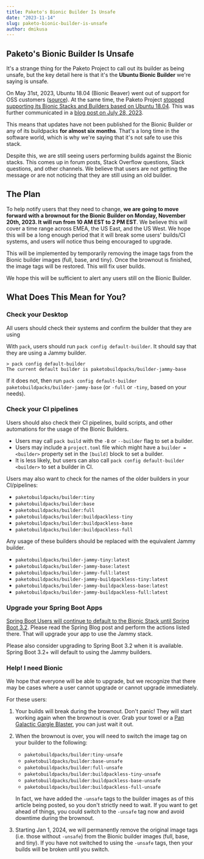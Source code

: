 ```yaml
---
title: Paketo's Bionic Builder Is Unsafe
date: "2023-11-14"
slug: paketo-bionic-builder-is-unsafe
author: dmikusa
---
```


## Paketo's Bionic Builder Is Unsafe

It's a strange thing for the Paketo Project to call out its builder as being unsafe, but the key detail here is that it's the **Ubuntu Bionic Builder** we're saying is unsafe.

On May 31st, 2023, Ubuntu 18.04 (Bionic Beaver) went out of support for OSS customers ([source](https://ubuntu.com/blog/18-04-end-of-standard-support)). At the same time, the Paketo Project [stopped supporting its Bionic Stacks and Builders based on Ubuntu 18.04](https://github.com/paketo-buildpacks/rfcs/blob/main/text/0057-bionic-eos.md). This was further communicated in a [blog post on July 28, 2023](https://blog.paketo.io/posts/bionic-eos/).

This means that updates have not been published for the Bionic Builder or any of its buildpacks **for almost six months**. That's a long time in the software world, which is why we're saying that it's not safe to use this stack.

Despite this, we are still seeing users performing builds against the Bionic stacks. This comes up in forum posts, Stack Overflow questions, Slack questions, and other channels. We believe that users are not getting the message or are not noticing that they are still using an old builder.

## The Plan

To help notify users that they need to change, **we are going to move forward with a brownout for the Bionic Builder on Monday, November 20th, 2023. It will run from 10 AM EST to 2 PM EST**. We believe this will cover a time range across EMEA, the US East, and the US West. We hope this will be a long enough period that it will break some users' builds/CI systems, and users will notice thus being encouraged to upgrade.

This will be implemented by temporarily removing the image tags from the Bionic builder images (full, base, and tiny). Once the brownout is finished, the image tags will be restored. This will fix user builds.

We hope this will be sufficient to alert any users still on the Bionic Builder.

## What Does This Mean for You?

### Check your Desktop

All users should check their systems and confirm the builder that they are using

With `pack`, users should run `pack config default-builder`. It should say that they are using a Jammy builder.

```
> pack config default-builder
The current default builder is paketobuildpacks/builder-jammy-base
```

If it does not, then run `pack config default-builder paketobuildpacks/builder-jammy-base` (or `-full` or `-tiny`, based on your needs).

### Check your CI pipelines

Users should also check their CI pipelines, build scripts, and other automations for the usage of the Bionic Builders. 

- Users may call `pack build` with the `-B` or `--builder` flag to set a builder. 
- Users may include a `project.toml` file which might have a `builder = <builder>` property set in the `[build]` block to set a builder.
- It is less likely, but users can also call `pack config default-builder <builder>` to set a builder in CI.

Users may also want to check for the names of the older builders in your CI/pipelines:

- `paketobuildpacks/builder:tiny`
- `paketobuildpacks/builder:base`
- `paketobuildpacks/builder:full`
- `paketobuildpacks/builder:buildpackless-tiny`
- `paketobuildpacks/builder:buildpackless-base`
- `paketobuildpacks/builder:buildpackless-full`

Any usage of these builders should be replaced with the equivalent Jammy builder.

- `paketobuildpacks/builder-jammy-tiny:latest`
- `paketobuildpacks/builder-jammy-base:latest`
- `paketobuildpacks/builder-jammy-full:latest`
- `paketobuildpacks/builder-jammy-buildpackless-tiny:latest`
- `paketobuildpacks/builder-jammy-buildpackless-base:latest`
- `paketobuildpacks/builder-jammy-buildpackless-full:latest`

### Upgrade your Spring Boot Apps

[Spring Boot Users will continue to default to the Bionic Stack until Spring Boot 3.2](https://spring.io/blog/2023/09/22/paketo-buildpacks-bionic-end-of-support). Please read the Spring Blog post and perform the actions listed there. That will upgrade your app to use the Jammy stack.

Please also consider upgrading to Spring Boot 3.2 when it is available. Spring Boot 3.2+ will default to using the Jammy builders.

### Help! I need Bionic

We hope that everyone will be able to upgrade, but we recognize that there may be cases where a user cannot upgrade or cannot upgrade immediately.

For these users:

1. Your builds will break during the brownout. Don't panic! They will start working again when the brownout is over. Grab your towel or a [Pan Galactic Gargle Blaster](https://en.wikipedia.org/wiki/Zaphod_Beeblebrox), you can just wait it out.
2. When the brownout is over, you will need to switch the image tag on your builder to the following:

   - `paketobuildpacks/builder:tiny-unsafe`
   - `paketobuildpacks/builder:base-unsafe`
   - `paketobuildpacks/builder:full-unsafe`
   - `paketobuildpacks/builder:buildpackless-tiny-unsafe`
   - `paketobuildpacks/builder:buildpackless-base-unsafe`
   - `paketobuildpacks/builder:buildpackless-full-unsafe`

    In fact, we have added the `-unsafe` tags to the builder images as of this article being posted, so you don't strictly need to wait. If you want to get ahead of things, you could switch to the `-unsafe` tag now and avoid downtime during the brownout.

3. Starting Jan 1, 2024, we will permanently remove the original image tags (i.e. those without `-unsafe`) from the Bionic builder images (full, base, and tiny). If you have not switched to using the `-unsafe` tags, then your builds will be broken until you switch.

